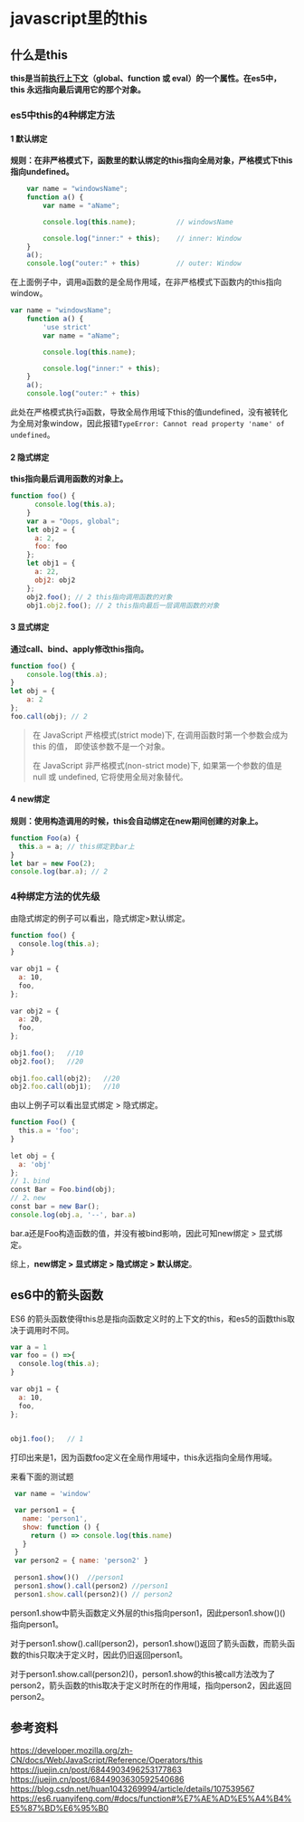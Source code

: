 # javascript里的this
## 什么是this
**this是当前[执行上下文](./context.md)（global、function 或 eval）的一个属性。在es5中，this 永远指向最后调用它的那个对象。**

### es5中this的4种绑定方法
#### 1 默认绑定
**规则：在非严格模式下，函数里的默认绑定的this指向全局对象，严格模式下this指向undefined。**

```javascript
    var name = "windowsName";
    function a() {
        var name = "aName";

        console.log(this.name);          // windowsName

        console.log("inner:" + this);    // inner: Window
    }
    a();
    console.log("outer:" + this)         // outer: Window
```
在上面例子中，调用a函数的是全局作用域，在非严格模式下函数内的this指向window。  

```javascript
var name = "windowsName";
    function a() {
        'use strict'
        var name = "aName";

        console.log(this.name);          

        console.log("inner:" + this);    
    }
    a();
    console.log("outer:" + this)     
```
此处在严格模式执行a函数，导致全局作用域下this的值undefined，没有被转化为全局对象window，因此报错`TypeError: Cannot read property 'name' of undefined`。

#### 2 隐式绑定
**this指向最后调用函数的对象上。**
```javascript
function foo() {
      console.log(this.a);
    }
    var a = "Oops, global";
    let obj2 = {
      a: 2,
      foo: foo
    };
    let obj1 = {
      a: 22,
      obj2: obj2
    };
    obj2.foo(); // 2 this指向调用函数的对象
    obj1.obj2.foo(); // 2 this指向最后一层调用函数的对象
```
#### 3 显式绑定
**通过call、bind、apply修改this指向。**
```javascript
function foo() {
    console.log(this.a);
}
let obj = {
    a: 2
};
foo.call(obj); // 2
```
> 在 JavaScript 严格模式(strict mode)下, 在调用函数时第一个参数会成为 this 的值， 即使该参数不是一个对象。
> 
> 在 JavaScript 非严格模式(non-strict mode)下, 如果第一个参数的值是 null 或 undefined, 它将使用全局对象替代。  

#### 4 new绑定
**规则：使用构造调用的时候，this会自动绑定在new期间创建的对象上。**
```javascript
function Foo(a) {
  this.a = a; // this绑定到bar上
}
let bar = new Foo(2);
console.log(bar.a); // 2
```

### 4种绑定方法的优先级
由隐式绑定的例子可以看出，隐式绑定>默认绑定。

```javascript
function foo() {
  console.log(this.a);
}
 
var obj1 = {
  a: 10,
  foo,
};
 
var obj2 = {
  a: 20,
  foo,
};
 
obj1.foo();   //10
obj2.foo();   //20
 
obj1.foo.call(obj2);   //20
obj2.foo.call(obj1);   //10
```
由以上例子可以看出显式绑定 > 隐式绑定。


```javascript
function Foo() {
  this.a = 'foo';
}
 
let obj = {
  a: 'obj'
};
// 1、bind
const Bar = Foo.bind(obj);
// 2、new
const bar = new Bar();
console.log(obj.a, '--', bar.a) 
```
bar.a还是Foo构造函数的值，并没有被bind影响，因此可知new绑定 > 显式绑定。

综上，**new绑定 > 显式绑定 > 隐式绑定 > 默认绑定**。

## es6中的箭头函数

 ES6 的箭头函数使得this总是指向函数定义时的上下文的this，和es5的函数this取决于调用时不同。
```javascript
var a = 1
var foo = () =>{
  console.log(this.a);
}
 
var obj1 = {
  a: 10,
  foo,
};

 
obj1.foo();   // 1
```
打印出来是1，因为函数foo定义在全局作用域中，this永远指向全局作用域。

来看下面的测试题
```javascript
 var name = 'window'

 var person1 = {
   name: 'person1',
   show: function () {
     return () => console.log(this.name)
   }
 }
 var person2 = { name: 'person2' }
 
 person1.show()()  //person1
 person1.show().call(person2) //person1
 person1.show.call(person2)() // person2
```
person1.show中箭头函数定义外层的this指向person1，因此person1.show()() 指向person1。

对于person1.show().call(person2)，person1.show()返回了箭头函数，而箭头函数的this只取决于定义时，因此仍旧返回person1。

对于person1.show.call(person2)()，person1.show的this被call方法改为了person2，箭头函数的this取决于定义时所在的作用域，指向person2，因此返回person2。

## 参考资料
https://developer.mozilla.org/zh-CN/docs/Web/JavaScript/Reference/Operators/this
https://juejin.cn/post/6844903496253177863
https://juejin.cn/post/6844903630592540686
https://blog.csdn.net/huan1043269994/article/details/107539567
https://es6.ruanyifeng.com/#docs/function#%E7%AE%AD%E5%A4%B4%E5%87%BD%E6%95%B0
